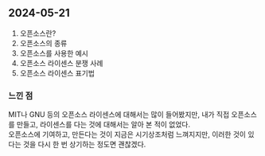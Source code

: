 ## 2024-05-21
1. 오픈소스란?
2. 오픈소스의 종류
3. 오픈소스를 사용한 예시
4. 오픈소스 라이센스 분쟁 사례
5. 오픈소스 라이센스 표기법

### 느낀 점
MIT나 GNU 등의 오픈소스 라이센스에 대해서는 많이 들어봤지만, 내가 직접 오픈소스를 만들고, 라이센스를 다는 것에 대해서는 알아 본 적이 없었다.  
오픈소스에 기여하고, 만든다는 것이 지금은 시기상조처럼 느껴지지만, 이러한 것이 있다는 것을 다시 한 번 상기하는 정도면 괜찮겠다.